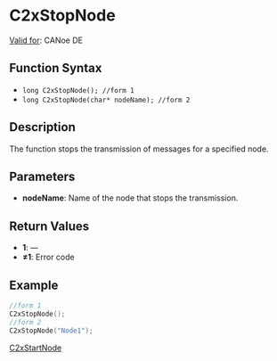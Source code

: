 # C2xStopNode

[Valid for](../../../Shared/FeatureAvailability.md): CANoe DE

## Function Syntax

- `long C2xStopNode(); //form 1`
- `long C2xStopNode(char* nodeName); //form 2`

## Description

The function stops the transmission of messages for a specified node.

## Parameters

- **nodeName**: Name of the node that stops the transmission.

## Return Values

- **1**: —
- **≠1**: Error code

## Example

```c
//form 1
C2xStopNode();
//form 2
C2xStopNode("Node1");
```

[C2xStartNode](CAPLfunctionC2xStartNode.md)
